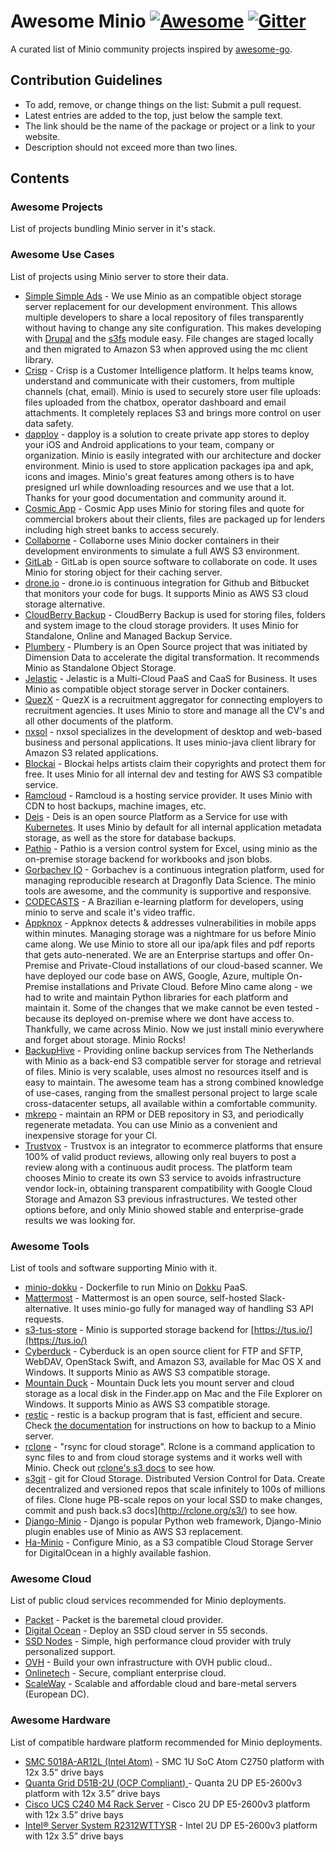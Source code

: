 # Awesome Minio [![Awesome](https://cdn.rawgit.com/sindresorhus/awesome/d7305f38d29fed78fa85652e3a63e154dd8e8829/media/badge.svg)](https://github.com/sindresorhus/awesome) [![Gitter](https://badges.gitter.im/Join%20Chat.svg)](https://gitter.im/minio/minio?utm_source=badge&utm_medium=badge&utm_campaign=pr-badge&utm_content=badge)

A curated list of Minio community projects inspired by [awesome-go](https://github.com/avelino/awesome-go).

## Contribution Guidelines
* To add, remove, or change things on the list: Submit a pull request.
* Latest entries are added to the top, just below the sample text.
* The link should be the name of the package or project or a link to your website.
* Description should not exceed more than two lines.


## Contents

### Awesome Projects
List of projects bundling Minio server in it's stack.


### Awesome Use Cases
List of projects using Minio server to store their data.
* [Simple Simple Ads](https://simplesimple.ca) - We use Minio as an compatible object storage server replacement for our development environment. This allows multiple developers to share a local repository of files transparently without having to change any site configuration. This makes developing with [Drupal](https://www.drupal.org/) and the [s3fs](https://www.drupal.org/project/s3fs) module easy. File changes are staged locally and then migrated to Amazon S3 when approved using the mc client library.
* [Crisp](https://crisp.im/) - Crisp is a Customer Intelligence platform. It helps teams know, understand and communicate with their customers, from multiple channels (chat, email). Minio is used to securely store user file uploads: files uploaded from the chatbox, operator dashboard and email attachments. It completely replaces S3 and brings more control on user data safety.
* [dapploy](https://dapploy.io/) - dapploy is a solution to create private app stores to deploy your iOS and Android applications to your team, company or organization. Minio is easily integrated with our architecture and docker environment. Minio is used to store application packages ipa and apk, icons and images. Minio's great features among others is to have presigned url while downloading resources and we use that a lot. Thanks for your good documentation and community around it.
* [Cosmic App](https://cosmicapp.co.uk) - Cosmic App uses Minio for storing files and quote for commercial brokers about their clients, files are packaged up for lenders including high street banks to access securely.
* [Collaborne](https://github.com/Collaborne) - Collaborne uses Minio docker containers in their development environments to simulate a full AWS S3 environment.
* [GitLab](https://gitlab.com) - GitLab is open source software to collaborate on code.  It uses Minio for storing object for their caching server.
* [drone.io](https://drone.io/) - drone.io is continuous integration for Github and Bitbucket that monitors your code for bugs. It supports  Minio as AWS S3 cloud storage alternative.
* [CloudBerry Backup](http://www.cloudberrylab.com/best-bare-metal-backup-software.aspx) - CloudBerry Backup is used for storing  files, folders and system image to the cloud storage providers. It uses Minio for Standalone, Online and Managed Backup Service.
* [Plumbery](http://plumbery.readthedocs.io/en/latest/tutorial.minio.html) -  Plumbery is an Open Source project that was initiated by Dimension Data to accelerate the digital transformation. It recommends Minio as Standalone Object Storage.
* [Jelastic](https://jelastic.com/) - Jelastic is a Multi-Cloud PaaS and CaaS for Business. It uses Minio as compatible object storage server in Docker containers.
* [QuezX](https://quezx.com/) - QuezX is a recruitment aggregator for connecting employers to recruitment agencies. It uses Minio to store and manage all the CV's and all other documents of the platform.
* [nxsol](http://nxsol.com/index.html) - nxsol specializes in the development of desktop and web-based business and personal applications. It uses minio-java client library for Amazon S3 related applications.
* [Blockai](https://blockai.com/) - Blockai  helps artists claim their copyrights and protect them for free. It uses Minio for all internal dev and testing for AWS S3 compatible service.
* [Ramcloud](https://ramcloud.io) - Ramcloud is a hosting service provider. It uses Minio with CDN to host backups, machine images, etc.
* [Deis](https://deis.com) - Deis is an open source Platform as a Service for use with [Kubernetes](http://kubernetes.io/). It uses Minio by default for all internal application metadata storage, as well as the store for database backups.
* [Pathio](https://www.pathio.com) - Pathio is a version control system for Excel, using minio as the on-premise storage backend for workbooks and json blobs.
* [Gorbachev IO](https://dragonfly.co.nz) - Gorbachev is a continuous integration platform, used for managing reproducible research at Dragonfly Data Science. The minio tools are awesome, and the community is supportive and responsive.
* [CODECASTS](https://codecasts.com.br) - A Brazilian e-learning platform for developers, using minio to serve and scale it's video traffic.
* [Appknox](https://www.appknox.com/) - Appknox detects & addresses vulnerabilities in mobile apps within minutes. Managing storage was a nightmare for us before Minio came along. We use Minio to store all our ipa/apk files and pdf reports that gets auto-nenerated. We are an Enterprise startups and offer On-Premise and Private-Cloud installations of our cloud-based scanner. We have deployed our code base on AWS, Google, Azure, multiple On-Premise installations and Private Cloud. Before Mino came along - we had to write and maintain Python libraries for each platform and maintain it. Some of the changes that we make cannot be even tested - because its deployed on-premise where we dont have access to. Thankfully, we came across Minio. Now we just install minio everywhere and forget about storage. Minio Rocks!
* [BackupHive](https://www.backuphive.nl) - Providing online backup services from The Netherlands with Minio as a back-end S3 compatible server for storage and retrieval of files. Minio is very scalable, uses almost no resources itself and is easy to maintain. The awesome team has a strong combined knowledge of use-cases, ranging from the smallest personal project to large scale cross-datacenter setups, all available within a comfortable community.
* [mkrepo](https://github.com/tarantool/mkrepo) - maintain an RPM or DEB repository in S3, and periodically regenerate metadata. You can use Minio as a convenient and inexpensive storage for your CI.
* [Trustvox](http://trustvox.com.br) - Trustvox is an integrator to ecommerce platforms that ensure 100% of valid product reviews, allowing only real buyers to post a review along with a continuous audit process. The platform team chooses Minio to create its own S3 service to avoids infrastructure vendor lock-in, obtaining transparent compatibility with Google Cloud Storage and Amazon S3 previous infrastructures. We tested other options before, and only Minio showed stable and enterprise-grade results we was looking for.

### Awesome Tools
List of tools and software supporting Minio with it.
* [minio-dokku](https://github.com/slypix/minio-dokku) - Dockerfile to run Minio on [Dokku](http://dokku.viewdocs.io/dokku/) PaaS.
* [Mattermost](https://www.mattermost.org/) - Mattermost is an open source, self-hosted Slack-alternative. It uses minio-go fully for managed way of handling S3 API requests.
* [s3-tus-store](https://github.com/blockai/s3-tus-store) - Minio is supported storage backend for [https://tus.io/](https://tus.io/)
* [Cyberduck](https://cyberduck.io/) - Cyberduck is an open source client for FTP and SFTP, WebDAV, OpenStack Swift, and Amazon S3, available for Mac OS X and Windows. It supports Minio as AWS S3 compatible storage.
* [Mountain Duck](https://mountainduck.io/) - Mountain Duck lets you mount server and cloud storage as a local disk in the Finder.app on Mac and the File Explorer on Windows. It supports Minio as AWS S3 compatible storage.
* [restic](https://restic.github.io) - restic is a backup program that is fast, efficient and secure. Check [the documentation](http://restic.readthedocs.io/en/latest/Manual/#create-a-minio-server-repository) for instructions on how to backup to a Minio server.
* [rclone](http://rclone.org) - "rsync for cloud storage".  Rclone is a command application to sync files to and from cloud storage systems and it works well with Minio. Check out [rclone's s3 docs](http://rclone.org/s3/) to see how.
* [s3git](https://github.com/s3git/s3git) - git for Cloud Storage. Distributed Version Control for Data. Create decentralized and versioned repos that scale infinitely to 100s of millions of files. Clone huge PB-scale repos on your local SSD to make changes, commit and push back.s3 docs](http://rclone.org/s3/) to see how.
* [Django-Minio](https://github.com/maddevsio/django_minio) - Django is popular Python web framework, Django-Minio plugin enables use of Minio as AWS S3 replacement.
* [Ha-Minio](https://github.com/bryanl/ha-minio) - Configure Minio, as a S3 compatible Cloud Storage Server for DigitalOcean in a highly available fashion.


### Awesome Cloud
List of public cloud services recommended for Minio deployments.
* [Packet](https://www.packet.net) - Packet is the baremetal cloud provider.
* [Digital Ocean](https://www.digitalocean.com) - Deploy an SSD cloud server in 55 seconds.
* [SSD Nodes](https://www.ssdnodes.com/) - Simple, high performance cloud provider with truly personalized support.
* [OVH](https://www.ovh.com/us) - Build your own infrastructure with OVH public cloud..
* [Onlinetech](http://www.onlinetech.com) - Secure, compliant enterprise cloud.
* [ScaleWay](https://www.scaleway.com) - Scalable and affordable cloud and bare-metal servers (European DC).


### Awesome Hardware
List of compatible hardware platform recommended for Minio deployments.
* [SMC 5018A-AR12L (Intel Atom)](http://www.supermicro.com/products/system/1U/5018/SSG-5018A-AR12L.cfm?parts=SHOW) - SMC 1U SoC Atom C2750 platform with 12x 3.5” drive bays
* [Quanta Grid D51B-2U (OCP Compliant) ](http://www.qct.io/Product/Servers/Rackmount-Servers/2U/QuantaGrid-D51B-2U-p256c77c70c83c118)- Quanta 2U DP E5-2600v3 platform with 12x 3.5” drive bays
* [Cisco UCS C240 M4 Rack Server](http://www.cisco.com/c/en/us/products/servers-unified-computing/ucs-c240-m4-rack-server/index.html) - Cisco 2U DP E5-2600v3 platform with 12x 3.5” drive bays
* [Intel® Server System R2312WTTYSR](http://ark.intel.com/products/88286) - Intel 2U DP E5-2600v3 platform with 12x 3.5” drive bays

